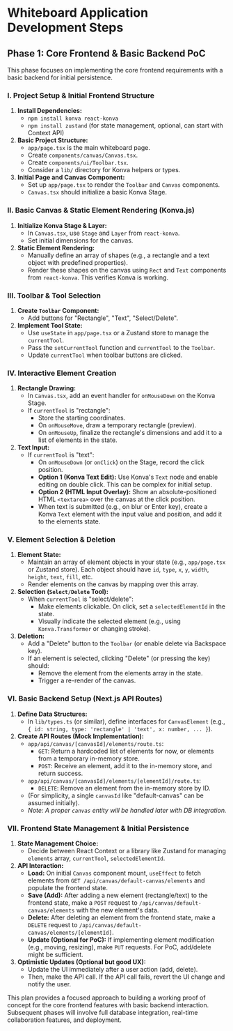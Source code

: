 # Whiteboard Application Development Steps

## Phase 1: Core Frontend & Basic Backend PoC

This phase focuses on implementing the core frontend requirements with a basic backend for initial persistence.

### I. Project Setup & Initial Frontend Structure
1.  **Install Dependencies:**
    *   `npm install konva react-konva`
    *   `npm install zustand` (for state management, optional, can start with Context API)
2.  **Basic Project Structure:**
    *   `app/page.tsx` is the main whiteboard page.
    *   Create `components/canvas/Canvas.tsx`.
    *   Create `components/ui/Toolbar.tsx`.
    *   Consider a `lib/` directory for Konva helpers or types.
3.  **Initial Page and Canvas Component:**
    *   Set up `app/page.tsx` to render the `Toolbar` and `Canvas` components.
    *   `Canvas.tsx` should initialize a basic Konva Stage.

### II. Basic Canvas & Static Element Rendering (Konva.js)
1.  **Initialize Konva Stage & Layer:**
    *   In `Canvas.tsx`, use `Stage` and `Layer` from `react-konva`.
    *   Set initial dimensions for the canvas.
2.  **Static Element Rendering:**
    *   Manually define an array of shapes (e.g., a rectangle and a text object with predefined properties).
    *   Render these shapes on the canvas using `Rect` and `Text` components from `react-konva`. This verifies Konva is working.

### III. Toolbar & Tool Selection
1.  **Create `Toolbar` Component:**
    *   Add buttons for "Rectangle", "Text", "Select/Delete".
2.  **Implement Tool State:**
    *   Use `useState` in `app/page.tsx` or a Zustand store to manage the `currentTool`.
    *   Pass the `setCurrentTool` function and `currentTool` to the `Toolbar`.
    *   Update `currentTool` when toolbar buttons are clicked.

### IV. Interactive Element Creation
1.  **Rectangle Drawing:**
    *   In `Canvas.tsx`, add an event handler for `onMouseDown` on the Konva Stage.
    *   If `currentTool` is "rectangle":
        *   Store the starting coordinates.
        *   On `onMouseMove`, draw a temporary rectangle (preview).
        *   On `onMouseUp`, finalize the rectangle's dimensions and add it to a list of elements in the state.
2.  **Text Input:**
    *   If `currentTool` is "text":
        *   On `onMouseDown` (or `onClick`) on the Stage, record the click position.
        *   **Option 1 (Konva Text Edit):** Use Konva's `Text` node and enable editing on double click. This can be complex for initial setup.
        *   **Option 2 (HTML Input Overlay):** Show an absolute-positioned HTML `<textarea>` over the canvas at the click position.
        *   When text is submitted (e.g., on blur or Enter key), create a Konva `Text` element with the input value and position, and add it to the elements state.

### V. Element Selection & Deletion
1.  **Element State:**
    *   Maintain an array of element objects in your state (e.g., `app/page.tsx` or Zustand store). Each object should have `id`, `type`, `x`, `y`, `width`, `height`, `text`, `fill`, etc.
    *   Render elements on the canvas by mapping over this array.
2.  **Selection (`Select/Delete` Tool):**
    *   When `currentTool` is "select/delete":
        *   Make elements clickable. On click, set a `selectedElementId` in the state.
        *   Visually indicate the selected element (e.g., using `Konva.Transformer` or changing stroke).
3.  **Deletion:**
    *   Add a "Delete" button to the `Toolbar` (or enable delete via Backspace key).
    *   If an element is selected, clicking "Delete" (or pressing the key) should:
        *   Remove the element from the elements array in the state.
        *   Trigger a re-render of the canvas.

### VI. Basic Backend Setup (Next.js API Routes)
1.  **Define Data Structures:**
    *   In `lib/types.ts` (or similar), define interfaces for `CanvasElement` (e.g., `{ id: string, type: 'rectangle' | 'text', x: number, ... }`).
2.  **Create API Routes (Mock Implementation):**
    *   `app/api/canvas/[canvasId]/elements/route.ts`:
        *   `GET`: Return a hardcoded list of elements for now, or elements from a temporary in-memory store.
        *   `POST`: Receive an element, add it to the in-memory store, and return success.
    *   `app/api/canvas/[canvasId]/elements/[elementId]/route.ts`:
        *   `DELETE`: Remove an element from the in-memory store by ID.
    *   (For simplicity, a single `canvasId` like "default-canvas" can be assumed initially).
    *   *Note: A proper `canvas` entity will be handled later with DB integration.*

### VII. Frontend State Management & Initial Persistence
1.  **State Management Choice:**
    *   Decide between React Context or a library like Zustand for managing `elements` array, `currentTool`, `selectedElementId`.
2.  **API Interaction:**
    *   **Load:** On initial `Canvas` component mount, `useEffect` to fetch elements from `GET /api/canvas/default-canvas/elements` and populate the frontend state.
    *   **Save (Add):** After adding a new element (rectangle/text) to the frontend state, make a `POST` request to `/api/canvas/default-canvas/elements` with the new element's data.
    *   **Delete:** After deleting an element from the frontend state, make a `DELETE` request to `/api/canvas/default-canvas/elements/[elementId]`.
    *   **Update (Optional for PoC):** If implementing element modification (e.g., moving, resizing), make `PUT` requests. For PoC, add/delete might be sufficient.
3.  **Optimistic Updates (Optional but good UX):**
    *   Update the UI immediately after a user action (add, delete).
    *   Then, make the API call. If the API call fails, revert the UI change and notify the user.

This plan provides a focused approach to building a working proof of concept for the core frontend features with basic backend interaction. Subsequent phases will involve full database integration, real-time collaboration features, and deployment. 